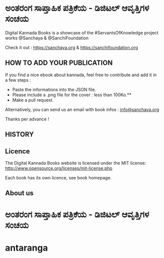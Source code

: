 # ಅಂತರಂಗ ಸಾಪ್ತಾಹಿಕ ಪತ್ರಿಕೆಯ - ಡಿಜಿಟಲ್ ಆವೃತ್ತಿಗಳ ಸಂಚಯ

Digital Kannada Books is a showcase of the #ServantsOfKnowledge project works @Sanchaya & @SanchiFoundation

Check it out : https://sanchaya.org & https://sanchifoundation.org

## HOW TO ADD YOUR PUBLICATION

If you find a nice ebook about kannada, feel free to contribute and add it in a few steps :

- Paste the informations into the JSON file.
- Please include a .png file for the cover : less than 100Ko.**
- Make a pull request.

Alternatively, you can send us an email with book infos : info@sanchaya.org

Thanks per advance !

## HISTORY


## Licence

The Digital Kannada Books website is licensed under the MIT license: http://www.opensource.org/licenses/mit-license.php

Each book has its own licence, see book homepage.

## About us
# ಅಂತರಂಗ ಸಾಪ್ತಾಹಿಕ ಪತ್ರಿಕೆಯ - ಡಿಜಿಟಲ್ ಆವೃತ್ತಿಗಳ ಸಂಚಯ
# antaranga
